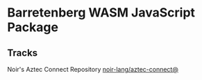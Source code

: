 # Barretenberg WASM JavaScript Package

## Tracks
Noir's Aztec Connect Repository [noir-lang/aztec-connect@](https://github.com/noir-lang/aztec-connect/tree/)
